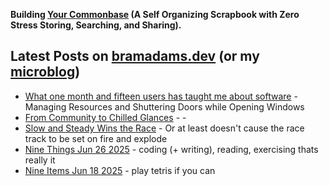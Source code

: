 **Building [Your Commonbase](https://yourcommonbase.com/) (A Self Organizing Scrapbook with Zero Stress Storing, Searching, and Sharing).**

## Latest Posts on [bramadams.dev](https://www.bramadams.dev/) (or my [microblog](https://bramses.micro.blog/))

<!--START_SECTION:feed-->
* [What one month and fifteen users has taught me about software](https:&#x2F;&#x2F;www.bramadams.dev&#x2F;what-one-month-and-fifteen-users-has-taught-me-about-software&#x2F;) - Managing Resources and Shuttering Doors while Opening Windows
* [From Community to Chilled Glances](https:&#x2F;&#x2F;www.bramadams.dev&#x2F;from-community-to-chilled-glances&#x2F;) - -
* [Slow and Steady Wins the Race](https:&#x2F;&#x2F;www.bramadams.dev&#x2F;slow-and-steady-wins-the-race&#x2F;) - Or at least doesn&#39;t cause the race track to be set on fire and explode
* [Nine Things Jun 26 2025](https:&#x2F;&#x2F;www.bramadams.dev&#x2F;nine-things-jun-26-2025&#x2F;) - coding (+ writing), reading, exercising thats really it
* [Nine Items Jun 18 2025](https:&#x2F;&#x2F;www.bramadams.dev&#x2F;nine-items-jun-18-2025&#x2F;) - play tetris if you can
<!--END_SECTION:feed-->
